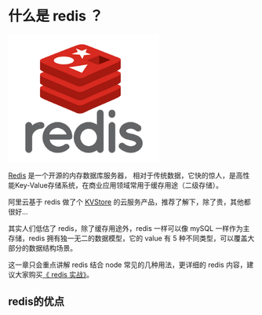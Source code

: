 # 什么是 redis ？

![./1.jpg](./1.jpg)

[Redis](http://www.redis.cn/) 是一个开源的内存数据库服务器， 相对于传统数据，它快的惊人，是高性能Key-Value存储系统，在商业应用领域常用于缓存用途（二级存储）。

阿里云基于 redis 做了个 [KVStore](http://www.aliyun.com/product/kvstore) 的云服务产品，推荐了解下，除了贵，其他都很好...

其实人们低估了 redis，除了缓存用途外，redis 一样可以像 mySQL 一样作为主存储，redis 拥有独一无二的数据模型，它的 value 有 5 种不同类型，可以覆盖大部分的数据结构场景。

这一章只会重点讲解 redis 结合 node 常见的几种用法，更详细的 redis 内容，建议大家购买[《 redis 实战》](https://s.taobao.com/search?initiative_id=tbindexz_20151118&ie=utf8&spm=a21bo.7724922.8452-taobao-item.2&sourceId=tb.index&search_type=item&ssid=s5-e&commend=all&imgfile=&q=redis%E5%AE%9E%E6%88%98&suggest=history_1&_input_charset=utf-8&wq=redis&suggest_query=redis&source=suggest)。

## redis的优点

